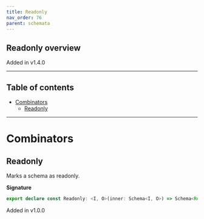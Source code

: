 ```yaml
---
title: Readonly
nav_order: 76
parent: schemata
---
```


## Readonly overview

Added in v1.4.0

---

<h2 class="text-delta">Table of contents</h2>

- [Combinators](#combinators)
  - [Readonly](#readonly)

---

# Combinators

## Readonly

Marks a schema as readonly.

**Signature**

```ts
export declare const Readonly: <I, O>(inner: Schema<I, O>) => Schema<Readonly<I>, Readonly<O>>
```

Added in v1.0.0
